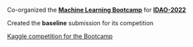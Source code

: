 Co-organized the **[Machine Learning Bootcamp](https://idao.world/bootcamp/)** for **[IDAO-2022](https://idao.world)**

Created the **baseline** submission for its competition 

[Kaggle competition for the Bootcamp](https://www.kaggle.com/c/idao-2022-bootcamp-insomnia/overview)
